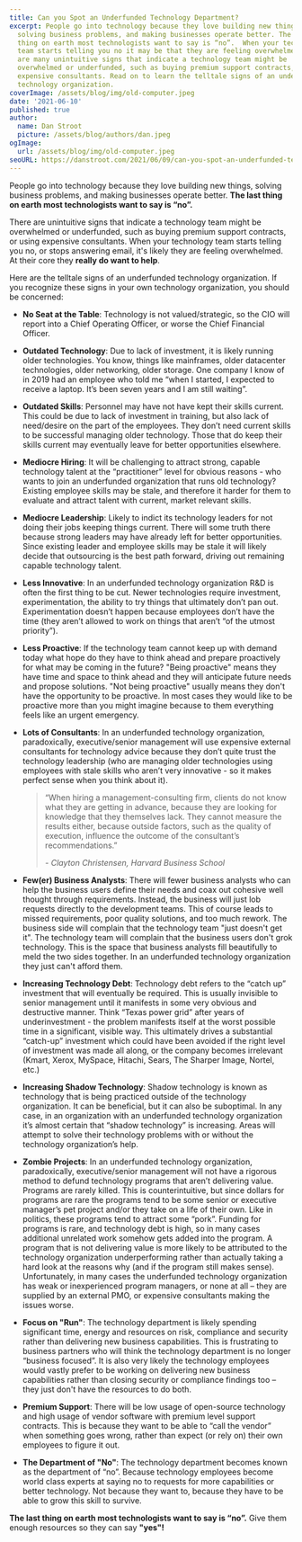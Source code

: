 ```yaml
---
title: Can you Spot an Underfunded Technology Department?
excerpt: People go into technology because they love building new things,
  solving business problems, and making businesses operate better. The last
  thing on earth most technologists want to say is “no”.  When your technology
  team starts telling you no it may be that they are feeling overwhelmed. There
  are many unintuitive signs that indicate a technology team might be
  overwhelmed or underfunded, such as buying premium support contracts, or using
  expensive consultants. Read on to learn the telltale signs of an underfunded
  technology organization.
coverImage: /assets/blog/img/old-computer.jpeg
date: '2021-06-10'
published: true
author:
  name: Dan Stroot
  picture: /assets/blog/authors/dan.jpeg
ogImage:
  url: /assets/blog/img/old-computer.jpeg
seoURL: https://danstroot.com/2021/06/09/can-you-spot-an-underfunded-technology-dept/
---
```


People go into technology because they love building new things, solving business problems, and making businesses operate better. **The last thing on earth most technologists want to say is “no”.**

There are unintuitive signs that indicate a technology team might be overwhelmed or underfunded, such as buying premium support contracts, or using expensive consultants. When your technology team starts telling you no, or stops answering email, it's likely they are feeling overwhelmed. At their core they **really do want to help**.

Here are the telltale signs of an underfunded technology organization. If you recognize these signs in your own technology organization, you should be concerned:

- **No Seat at the Table**: Technology is not valued/strategic, so the CIO will report into a Chief Operating Officer, or worse the Chief Financial Officer.
- **Outdated Technology**: Due to lack of investment, it is likely running older technologies. You know, things like mainframes, older datacenter technologies, older networking, older storage. One company I know of in 2019 had an employee who told me “when I started, I expected to receive a laptop. It’s been seven years and I am still waiting”.
- **Outdated Skills**: Personnel may have not have kept their skills current. This could be due to lack of investment in training, but also lack of need/desire on the part of the employees. They don’t need current skills to be successful managing older technology. Those that do keep their skills current may eventually leave for better opportunities elsewhere.
- **Mediocre Hiring**: It will be challenging to attract strong, capable technology talent at the “practitioner” level for obvious reasons - who wants to join an underfunded organization that runs old technology? Existing employee skills may be stale, and therefore it harder for them to evaluate and attract talent with current, market relevant skills.
- **Mediocre Leadership**: Likely to indict its technology leaders for not doing their jobs keeping things current. There will some truth there because strong leaders may have already left for better opportunities. Since existing leader and employee skills may be stale it will likely decide that outsourcing is the best path forward, driving out remaining capable technology talent.
- **Less Innovative**: In an underfunded technology organization R&D is often the first thing to be cut. Newer technologies require investment, experimentation, the ability to try things that ultimately don’t pan out. Experimentation doesn’t happen because employees don’t have the time (they aren’t allowed to work on things that aren’t “of the utmost priority”).
- **Less Proactive**: If the technology team cannot keep up with demand today what hope do they have to think ahead and prepare proactively for what may be coming in the future? "Being proactive" means they have time and space to think ahead and they will anticipate future needs and propose solutions. "Not being proactive" usually means they don't have the opportunity to be proactive. In most cases they would like to be proactive more than you might imagine because to them everything feels like an urgent emergency.
- **Lots of Consultants**: In an underfunded technology organization, paradoxically, executive/senior management will use expensive external consultants for technology advice because they don’t quite trust the technology leadership (who are managing older technologies using employees with stale skills who aren’t very innovative - so it makes perfect sense when you think about it).

  > “When hiring a management-consulting firm, clients do not know what they are getting in advance, because they are looking for knowledge that they themselves lack. They cannot measure the results either, because outside factors, such as the quality of execution, influence the outcome of the consultant’s recommendations.”
  >
  > <cite>- Clayton Christensen, Harvard Business School</cite>

- **Few(er) Business Analysts**: There will fewer business analysts who can help the business users define their needs and coax out cohesive well thought through requirements. Instead, the business will just lob requests directly to the development teams. This of course leads to missed requirements, poor quality solutions, and too much rework. The business side will complain that the technology team "just doesn't get it". The technology team will complain that the business users don't grok technology. This is the space that business analysts fill beautifully to meld the two sides together. In an underfunded technology organization they just can't afford them.
- **Increasing Technology Debt**: Technology debt refers to the “catch up” investment that will eventually be required. This is usually invisible to senior management until it manifests in some very obvious and destructive manner. Think “Texas power grid” after years of underinvestment - the problem manifests itself at the worst possible time in a significant, visible way. This ultimately drives a substantial “catch-up” investment which could have been avoided if the right level of investment was made all along, or the company becomes irrelevant (Kmart, Xerox, MySpace, Hitachi, Sears, The Sharper Image, Nortel, etc.)
- **Increasing Shadow Technology**: Shadow technology is known as technology that is being practiced outside of the technology organization. It can be beneficial, but it can also be suboptimal. In any case, in an organization with an underfunded technology organization it’s almost certain that “shadow technology” is increasing. Areas will attempt to solve their technology problems with or without the technology organization’s help.
- **Zombie Projects**: In an underfunded technology organization, paradoxically, executive/senior management will not have a rigorous method to defund technology programs that aren’t delivering value. Programs are rarely killed. This is counterintuitive, but since dollars for programs are rare the programs tend to be some senior or executive manager’s pet project and/or they take on a life of their own. Like in politics, these programs tend to attract some “pork”. Funding for programs is rare, and technology debt is high, so in many cases additional unrelated work somehow gets added into the program. A program that is not delivering value is more likely to be attributed to the technology organization underperforming rather than actually taking a hard look at the reasons why (and if the program still makes sense). Unfortunately, in many cases the underfunded technology organization has weak or inexperienced program managers, or none at all – they are supplied by an external PMO, or expensive consultants making the issues worse.
- **Focus on "Run"**: The technology department is likely spending significant time, energy and resources on risk, compliance and security rather than delivering new business capabilities. This is frustrating to business partners who will think the technology department is no longer “business focused”. It is also very likely the technology employees would vastly prefer to be working on delivering new business capabilities rather than closing security or compliance findings too – they just don't have the resources to do both.
- **Premium Support**: There will be low usage of open-source technology and high usage of vendor software with premium level support contracts. This is because they want to be able to “call the vendor” when something goes wrong, rather than expect (or rely on) their own employees to figure it out.
- **The Department of "No"**: The technology department becomes known as the department of “no”. Because technology employees become world class experts at saying no to requests for more capabilities or better technology. Not because they want to, because they have to be able to grow this skill to survive.

**The last thing on earth most technologists want to say is “no”.** Give them enough resources so they can say **"yes"!**
